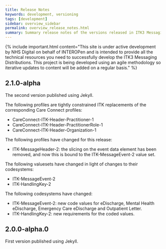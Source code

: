 ```yaml
---
title: Release Notes
keywords: development, versioning
tags: [development]
sidebar: overview_sidebar
permalink: overview_release_notes.html
summary: Summary release notes of the versions released in ITK3 Messaging Distribution Implementation Guide
---
```


{% include important.html content="This site is under active development by NHS Digital on behalf of INTEROPen and is intended to provide all the technical resources you need to successfully develop the ITK3 Messaging Distributions. This project is being developed using an agile methodology so iterative updates to content will be added on a regular basis." %}

  
## 2.1.0-alpha ##
The second version published using Jekyll.

The following profiles are tightly constrained ITK replacements of the corresponding Care Connect profiles:

- CareConnect-ITK-Header-Practitioner-1
- CareConnect-ITK-Header-PractitionerRole-1
- CareConnect-ITK-Header-Organization-1

The following profiles have changed for this release:

- ITK-MessageHeader-2: the slicing on the event data element has been removed, and now this is bound to the ITK-MessageEvent-2 value set.

The following valuesets have changed in light of changes to their codesystems:

- ITK-MessageEvent-2
- ITK-HandlingKey-2

The following codesystems have changed:

- ITK-MessageEvent-2: new code values for eDischarge, Mental Health eDischarge, Emergency Care eDischarge and Outpatient Letter.
- ITK-HandlingKey-2: new requirements for the coded values.


## 2.0.0-alpha.0 ##
First version published using Jekyll.

